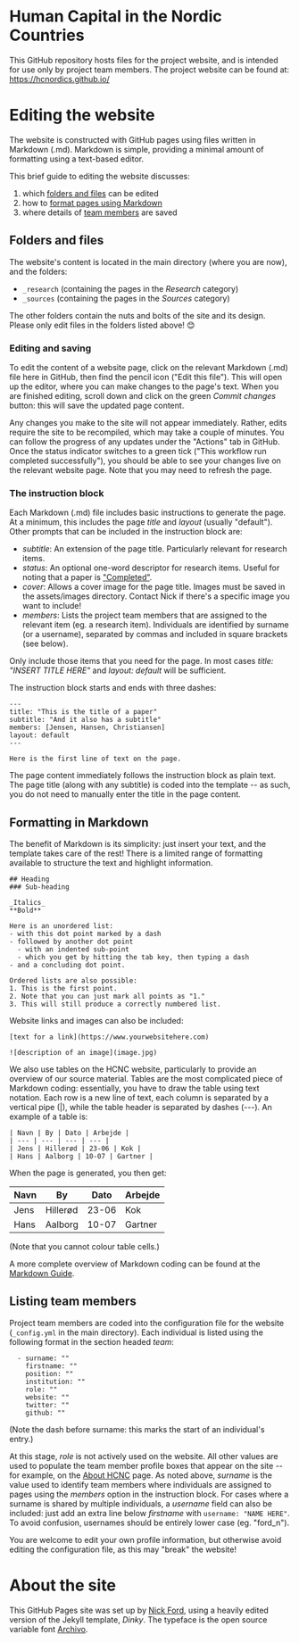 # Human Capital in the Nordic Countries
This GitHub repository hosts files for the project website, and is intended for use only by project team members. The project website can be found at: https://hcnordics.github.io/

# Editing the website
The website is constructed with GitHub pages using files written in Markdown (.md). Markdown is simple, providing a minimal amount of formatting using a text-based editor.

This brief guide to editing the website discusses:
1. which [folders and files](#folders-and-files) can be edited
1. how to [format pages using Markdown](#formatting-in-markdown)
1. where details of [team members](#listing-team-members) are saved

## Folders and files
The website's content is located in the main directory (where you are now), and the folders:
- `_research` (containing the pages in the _Research_ category)
- `_sources` (containing the pages in the _Sources_ category)  

The other folders contain the nuts and bolts of the site and its design. Please only edit files in the folders listed above! 😊

### Editing and saving
To edit the content of a website page, click on the relevant Markdown (.md) file here in GitHub, then find the pencil icon ("Edit this file"). This will open up the editor, where you can make changes to the page's text. When you are finished editing, scroll down and click on the green _Commit changes_ button: this will save the updated page content.

Any changes you make to the site will not appear immediately. Rather, edits require the site to be recompiled, which may take a couple of minutes. You can follow the progress of any updates under the "Actions" tab in GitHub. Once the status indicator switches to a green tick ("This workflow run completed successfully"), you should be able to see your changes live on the relevant website page. Note that you may need to refresh the page.

### The instruction block
Each Markdown (.md) file includes basic instructions to generate the page. At a minimum, this includes the page _title_ and _layout_ (usually "default"). Other prompts that can be included in the instruction block are:
- _subtitle_: An extension of the page title. Particularly relevant for research items.
- _status_: An optional one-word descriptor for research items. Useful for noting that a paper is ["Completed"](https://hcnordics.github.io/research/rivista).
- _cover_: Allows a cover image for the page title. Images must be saved in the assets/images directory. Contact Nick if there's a specific image you want to include!
- _members_: Lists the project team members that are assigned to the relevant item (eg. a research item). Individuals are identified by surname (or a username), separated by commas and included in square brackets (see below).  

Only include those items that you need for the page. In most cases _title: "INSERT TITLE HERE"_ and _layout: default_ will be sufficient.

The instruction block starts and ends with three dashes:
```
---
title: "This is the title of a paper"
subtitle: "And it also has a subtitle"
members: [Jensen, Hansen, Christiansen]
layout: default
---

Here is the first line of text on the page.
```

The page content immediately follows the instruction block as plain text. The page title (along with any subtitle) is coded into the template -- as such, you do not need to manually enter the title in the page content.

## Formatting in Markdown
The benefit of Markdown is its simplicity: just insert your text, and the template takes care of the rest! There is a limited range of formatting available to structure the text and highlight information.
```
## Heading
### Sub-heading

_Italics_
**Bold**

Here is an unordered list:
- with this dot point marked by a dash
- followed by another dot point
  - with an indented sub-point
  - which you get by hitting the tab key, then typing a dash
- and a concluding dot point.

Ordered lists are also possible:
1. This is the first point.
2. Note that you can just mark all points as "1."
3. This will still produce a correctly numbered list.
```

Website links and images can also be included:
```
[text for a link](https://www.yourwebsitehere.com)

![description of an image](image.jpg)
````

We also use tables on the HCNC website, particularly to provide an overview of our source material. Tables are the most complicated piece of Markdown coding: essentially, you have to draw the table using text notation. Each row is a new line of text, each column is separated by a vertical pipe (|), while the table header is separated by dashes (---). An example of a table is:
```
| Navn | By | Dato | Arbejde | 
| --- | --- | --- | --- |
| Jens | Hillerød | 23-06 | Kok |
| Hans | Aalborg | 10-07 | Gartner |
```
When the page is generated, you then get:

| Navn | By | Dato | Arbejde | 
| --- | --- | --- | --- |
| Jens | Hillerød | 23-06 | Kok |
| Hans | Aalborg | 10-07 | Gartner |

(Note that you cannot colour table cells.)

A more complete overview of Markdown coding can be found at the [Markdown Guide](https://www.markdownguide.org/cheat-sheet/).

## Listing team members
Project team members are coded into the configuration file for the website (`_config.yml` in the main directory). Each individual is listed using the following format in the section headed _team_:
```
  - surname: ""
    firstname: ""
    position: ""
    institution: ""
    role: ""
    website: ""
    twitter: ""
    github: ""
```
(Note the dash before surname: this marks the start of an individual's entry.)

At this stage, _role_ is not actively used on the website. All other values are used to populate the team member profile boxes that appear on the site -- for example, on the [About HCNC](https://hcnordics.github.io/about/) page. As noted above, _surname_ is the value used to identify team members where individuals are assigned to pages using the _members_ option in the instruction block. For cases where a surname is shared by multiple individuals, a _username_ field can also be included: just add an extra line below _firstname_ with `username: "NAME HERE"`. To avoid confusion, usernames should be entirely lower case (eg. "ford_n").

You are welcome to edit your own profile information, but otherwise avoid editing the configuration file, as this may "break" the website!

# About the site
This GitHub Pages site was set up by [Nick Ford](https://github.com/nickforddk), using a heavily edited version of the Jekyll template, _Dinky_. The typeface is the open source variable font [Archivo](https://fonts.google.com/specimen/Archivo).
